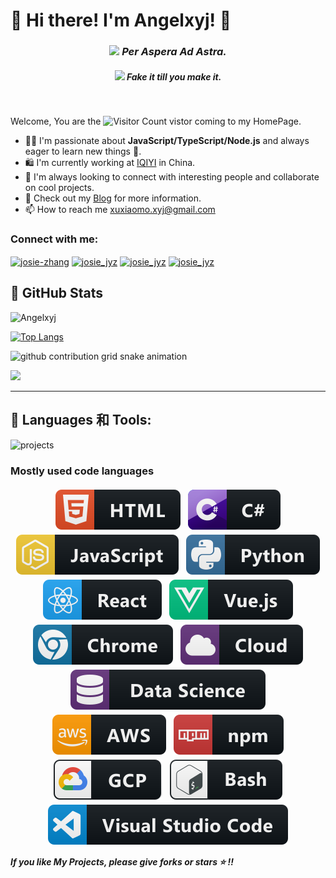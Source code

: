 # 👋 Hi there! I'm Angelxyj! 🔭

<div align='center'><i>
   <h3>
   <img src="https://media.giphy.com/media/WUlplcMpOCEmTGBtBW/giphy.gif" width="30">
   Per Aspera Ad Astra.
   </h3>
   <h5>
   <img src="https://media.giphy.com/media/WUlplcMpOCEmTGBtBW/giphy.gif" width="30">
   Fake it till you make it.
   </h5>
</i></div>

<br/>

Welcome, You are the ![Visitor Count](https://profile-counter.glitch.me/Angelxyj/count.svg) vistor coming to my HomePage.

- 👨‍💻 I'm passionate about **JavaScript/TypeScript/Node.js** and always eager to learn new things 🌟.
- 🛍️ I'm currently working at [IQIYI](https://www.iqiyi.com/) in China.
- 🤝 I'm always looking to connect with interesting people and collaborate on cool projects.
- 📖 Check out my [Blog](https://angelxyj.github.io) for more information.
- 📫 How to reach me xuxiaomo.xyj@gmail.com

<h3 align="left">Connect with me:</h3>
<p align="left">
<a href="https://leetcode.cn/u/angelxyj/" target="blank"><img align="center" src="https://raw.githubusercontent.com/rahuldkjain/github-profile-readme-generator/master/src/images/icons/Social/leet-code.svg" alt="josie-zhang" height="30" width="40" /></a>
<a href="https://www.instagram.com/herman_xumo/" target="blank"><img align="center" src="https://raw.githubusercontent.com/rahuldkjain/github-profile-readme-generator/master/src/images/icons/Social/instagram.svg" alt="josie_jyz" height="30" width="40" /></a>
<a href="https://twitter.com/herman_xumo" target="blank"><img align="center" src="https://raw.githubusercontent.com/rahuldkjain/github-profile-readme-generator/master/src/images/icons/Social/twitter.svg" alt="josie_jyz" height="30" width="40" /></a>
<a href="https://www.facebook.com/profile.php?id=100068306378638" target="blank"><img align="center" src="https://raw.githubusercontent.com/rahuldkjain/github-profile-readme-generator/master/src/images/icons/Social/facebook.svg" alt="josie_jyz" height="30" width="40" /></a>
</p>

<!--
## 📖 xLog Statistics

<a href="https://xlog.viki.moe" target="_blank">
  <picture>
    <source media="(prefers-color-scheme: light)" srcset="https://xlog-card.vercel.app/api/viki-8061?theme=light" />
    <source media="(prefers-color-scheme: dark)" srcset="https://xlog-card.vercel.app/api/viki-8061?theme=dark" />
    <img src="https://xlog-card.vercel.app/api/viki-8061?theme=light" alt="" />
  </picture>
</a>
-->

## 🌟 GitHub Stats

<img src="https://github-readme-stats.vercel.app/api/top-langs/?username=Angelxyj&hide_title=true&layout=compact&theme=gotham" alt="Angelxyj" />

[![Top Langs](https://github-readme-stats.vercel.app/api?username=Angelxyj&show_icons=true&theme=calm)](https://github-readme-stats.vercel.app/api?username=Angelxyj&show_icons=true&theme=calm)

<picture>
  <source media="(prefers-color-scheme: dark)" srcset="https://proxy.viki.moe/Angelxyj/Angelxyj/snake/snake-dark.svg?proxy-host=raw.githubusercontent.com">
  <source media="(prefers-color-scheme: light)" srcset="https://proxy.viki.moe/Angelxyj/Angelxyj/snake/snake.svg?proxy-host=raw.githubusercontent.com">
  <img alt="github contribution grid snake animation" src="https://proxy.viki.moe/Angelxyj/Angelxyj/snake/snake.svg?proxy-host=raw.githubusercontent.com">
</picture>

![](https://komarev.com/ghpvc/?username=Angelxyj&color=orange)

---

## 🌱 Languages 和 Tools:

![projects](https://skillicons.dev/icons?i=html,css,javascript,ts,vue,react,angular,nuxt,next,nodejs,express,nestjs,webpack,vite,python,mongodb,mysql,redis,docker,git,github,gitlab,linux,bash,java,spring,flutter,cs,c,cpp,nginx,rust,go,npm,pnpm,yarn,vscode,sass,less,sentry,jenkins,jquery,gulp,pinia,redux)

### Mostly used code languages

<p align="center">
  <!-- For more icons please follow  https://github.com/MikeCodesDotNET/ColoredBadges -->
  <img src="https://raw.githubusercontent.com/8bithemant/8bithemant/master/svg/dev/languages/html.svg" alt="html" style="vertical-align:top; margin:4px">    
  <img src="https://raw.githubusercontent.com/8bithemant/8bithemant/master/svg/dev/languages/csharp.svg" alt="csharp" style="vertical-align:top; margin:4px">
  <img src="https://raw.githubusercontent.com/8bithemant/8bithemant/master/svg/dev/languages/js.svg" alt="js" style="vertical-align:top; margin:4px">
  <img src="https://raw.githubusercontent.com/8bithemant/8bithemant/master/svg/dev/languages/python.svg" alt="python" style="vertical-align:top; margin:4px">
  <img src="https://raw.githubusercontent.com/8bithemant/8bithemant/master/svg/dev/frameworks/react.svg" alt="react" style="vertical-align:top; margin:4px">
  <img src="https://raw.githubusercontent.com/8bithemant/8bithemant/master/svg/dev/frameworks/vue.svg" alt="vue" style="vertical-align:top; margin:4px">
  <img src="https://raw.githubusercontent.com/8bithemant/8bithemant/master/svg/dev/misc/chrome.svg" alt="chrome" style="vertical-align:top; margin:4px">
  <img src="https://raw.githubusercontent.com/8bithemant/8bithemant/master/svg/dev/misc/cloud.svg" alt="cloud" style="vertical-align:top; margin:4px">
  <img src="https://raw.githubusercontent.com/8bithemant/8bithemant/master/svg/dev/misc/datascience.svg" alt="datascience" style="vertical-align:top; margin:4px">
  <img src="https://raw.githubusercontent.com/8bithemant/8bithemant/master/svg/dev/services/aws.svg" alt="aws" style="vertical-align:top; margin:4px">
  <img src="https://raw.githubusercontent.com/8bithemant/8bithemant/master/svg/dev/services/npm.svg" alt="npm" style="vertical-align:top; margin:4px">
  <img src="https://raw.githubusercontent.com/8bithemant/8bithemant/master/svg/dev/services/gcp.svg" alt="gcp" style="vertical-align:top; margin:4px">
  <img src="https://raw.githubusercontent.com/8bithemant/8bithemant/master/svg/dev/tools/bash.svg" alt="bash" style="vertical-align:top; margin:4px">
  <img src="https://raw.githubusercontent.com/8bithemant/8bithemant/master/svg/dev/tools/visualstudio_code.svg" alt="vscode" style="vertical-align:top; margin:4px">
</p>

**_If you like My Projects, please give forks or stars ⭐ !!_**
